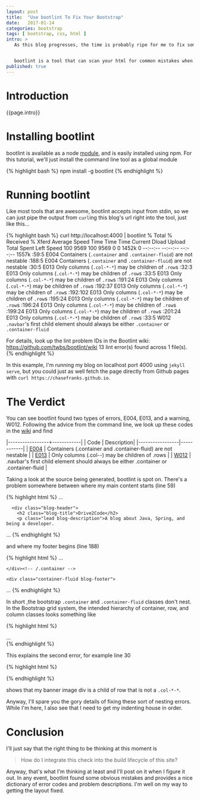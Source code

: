 ```yaml
---
layout: post
title:  "Use bootlint To Fix Your Bootstrap"
date:   2017-01-14
categories: bootstrap
tags: [ bootstrap, css, html ]
intro: >
   As this blog progresses, the time is probably ripe for me to fix some css errors that have cropped up. I'm not real happy with my recent addition of the Bootstrap ```affix``` plugin to make my nav bar stick to the top. Also, the new banner image I've added doesn't have the responsive behavior I want. I started trying to clean up the code, and stumbled on a tool called [bootlint](https://github.com/twbs/bootlint) through the power of Google.


   bootlint is a tool that can scan your html for common mistakes when using the Bootstrap framework. In this post, we'll use bootlint to fix the default layout of this blog. What bootlint uncovered when I scanned this blog was horrifying, but was just the reality check I needed to go about fixing the layout.
published: true
---
```

# Introduction

{{page.intro}}

# Installing bootlint

bootlint is available as a node [module](https://www.npmjs.com/package/bootlint), and is easily installed using npm. For this tutorial, we'll just install the command line tool as a global module

{% highlight bash %}
npm install -g bootlint
{% endhighlight %}

# Running bootlint

Like most tools that are awesome, bootlint accepts input from stdin, so we can just pipe the output from ```curl```ing this blog's url right into the tool, just like this...

{% highlight bash %}
curl http://localhost:4000 | bootlint
  % Total    % Received % Xferd  Average Speed   Time    Time     Time  Current
                                 Dload  Upload   Total   Spent    Left  Speed
100  9569  100  9569    0     0  1452k      0 --:--:-- --:--:-- --:--:-- 1557k
<stdin>:59:5 E004 Containers (`.container` and `.container-fluid`) are not nestable
<stdin>:188:5 E004 Containers (`.container` and `.container-fluid`) are not nestable
<stdin>:30:5 E013 Only columns (`.col-*-*`) may be children of `.row`s
<stdin>:32:3 E013 Only columns (`.col-*-*`) may be children of `.row`s
<stdin>:33:5 E013 Only columns (`.col-*-*`) may be children of `.row`s
<stdin>:191:24 E013 Only columns (`.col-*-*`) may be children of `.row`s
<stdin>:192:37 E013 Only columns (`.col-*-*`) may be children of `.row`s
<stdin>:192:102 E013 Only columns (`.col-*-*`) may be children of `.row`s
<stdin>:195:24 E013 Only columns (`.col-*-*`) may be children of `.row`s
<stdin>:196:24 E013 Only columns (`.col-*-*`) may be children of `.row`s
<stdin>:199:24 E013 Only columns (`.col-*-*`) may be children of `.row`s
<stdin>:201:24 E013 Only columns (`.col-*-*`) may be children of `.row`s
<stdin>:33:5 W012 `.navbar`'s first child element should always be either `.container` or `.container-fluid`

For details, look up the lint problem IDs in the Bootlint wiki: https://github.com/twbs/bootlint/wiki
13 lint error(s) found across 1 file(s).
{% endhighlight %}

In this example, I'm running my blog on localhost port 4000 using ```jekyll serve```, but you could just as well fetch the page directly from Github pages with ```curl https://chasefranks.github.io```.

# The Verdict

You can see bootlint found two types of errors, E004, E013, and a warning, W012. Following the advice from the command line, we look up these codes in the [wiki](https://github.com/twbs/bootlint/wiki) and find

|-----------------+------------|
| Code | Description|
|-----------------|------------|
| [E004](https://github.com/twbs/bootlint/wiki/E004) | Containers (.container and .container-fluid) are not nestable |
| [E013](https://github.com/twbs/bootlint/wiki/E013) | Only columns (.col-*-*) may be children of .rows |
| [W012](https://github.com/twbs/bootlint/wiki/E013) | .navbar's first child element should always be either .container or .container-fluid |

Taking a look at the source being generated, bootlint is spot on. There's a problem somewhere between where my main content starts (line 59)

{% highlight html %}
...
<div class="container">

      <div class="blog-header">
        <h2 class="blog-title">Drive2Code</h2>
        <p class="lead blog-description">A blog about Java, Spring, and being a developer.
</p>
      </div>
...
{% endhighlight %}

and where my footer begins (line 188)

{% highlight html %}
...

    </div><!-- /.container -->

    <div class="container-fluid blog-footer">
  <div class="row">
    <div class="col-sm-4">
...
{% endhighlight %}

In short ,the bootstrap ```.container``` and ```.container-fluid``` classes don't nest.  In the Bootstrap grid system, the intended hierarchy of container, row, and column classes looks something like

{% highlight html %}
<div class="container">
  <div class="row">
    <div class="col-md-6">
      <!-- content -->
    </div>
    <div class="col-md-6">
      <!-- content -->
    </div>
  </div>
  <div class="row">
    <div class="col-md-8">
      <!-- content -->
    </div>
    <div class="col-md-4">
      <!-- content -->
    </div>
  </div>
  ...
</div>
{% endhighlight %}

This explains the second error, for example line 30

{% highlight html %}
<div class="row">
  <div id="header-img"/>
</div>
{% endhighlight %}

shows that my banner image div is a child of row that is not a ```.col-*-*```.

Anyway, I'll spare you the gory details of fixing these sort of nesting errors. While I'm here, I also see that I need to get my indenting house in order.

# Conclusion

I'll just say that the right thing to be thinking at this moment is

> How do I integrate this check into the build lifecycle of this site?

Anyway, that's what I'm thinking at least and I'll post on it when I figure it out. In any event, bootlint found some obvious mistakes and provides a nice dictionary of error codes and problem descriptions. I'm well on my way to getting the layout fixed.

